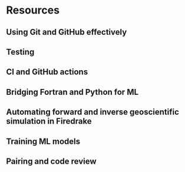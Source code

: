 # Resources

## Using Git and GitHub effectively

## Testing

## CI and GitHub actions

## Bridging Fortran and Python for ML

## Automating forward and inverse geoscientific simulation in Firedrake

## Training ML models

## Pairing and code review


 





